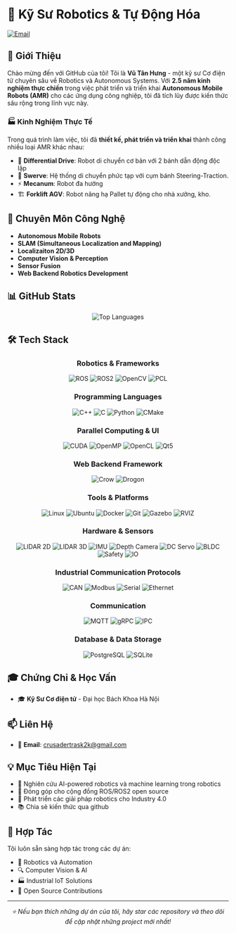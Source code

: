 # 🤖 Kỹ Sư Robotics & Tự Động Hóa


[![Email](https://img.shields.io/badge/Email-Contact-red?style=for-the-badge&logo=gmail)](mailto:crusadertrask2k@gmail.com)


## 👋 Giới Thiệu

Chào mừng đến với GitHub của tôi! Tôi là **Vũ Tân Hưng** - một kỹ sư Cơ điện tử chuyên sâu về Robotics và Autonomous Systems. Với **2.5 năm kinh nghiệm thực chiến** trong việc phát triển và triển khai **Autonomous Mobile Robots (AMR)** cho các ứng dụng công nghiệp, tôi đã tích lũy được kiến thức sâu rộng trong lĩnh vực này.

### 🏭 Kinh Nghiệm Thực Tế

Trong quá trình làm việc, tôi đã **thiết kế, phát triển và triển khai** thành công nhiều loại AMR khác nhau:

- 🚗 **Differential Drive**: Robot di chuyển cơ bản với 2 bánh dẫn động độc lập
- 🔄 **Swerve**: Hệ thống di chuyển phức tạp với cụm bánh Steering-Traction.
- ⚡ **Mecanum**: Robot đa hướng 
- 🏗️ **Forklift AGV**: Robot nâng hạ Pallet tự động cho nhà xưởng, kho.


## 🚀 Chuyên Môn Công Nghệ

- **Autonomous Mobile Robots**
- **SLAM (Simultaneous Localization and Mapping)** 
- **Localizaiton 2D/3D**
- **Computer Vision & Perception** 
- **Sensor Fusion**
- **Web Backend Robotics Development**


## 📊 GitHub Stats

<div align="center">
  <img src="https://github-readme-stats.vercel.app/api/top-langs/?username=hungvuhust&layout=compact&theme=radical&langs_count=8" alt="Top Languages" />
</div>

## 🛠️ Tech Stack

<div align="center">

### Robotics & Frameworks
![ROS](https://img.shields.io/badge/ROS-22314E?style=for-the-badge&logo=ros&logoColor=white)
![ROS2](https://img.shields.io/badge/ROS2-22314E?style=for-the-badge&logo=ros&logoColor=white)
![OpenCV](https://img.shields.io/badge/OpenCV-5C3EE8?style=for-the-badge&logo=opencv&logoColor=white)
![PCL](https://img.shields.io/badge/PCL-000000?style=for-the-badge&logo=pointcloud&logoColor=white)

### Programming Languages
![C++](https://img.shields.io/badge/C++-00599C?style=for-the-badge&logo=cplusplus&logoColor=white)
![C](https://img.shields.io/badge/C-A8B9CC?style=for-the-badge&logo=c&logoColor=white)
![Python](https://img.shields.io/badge/Python-FFD43B?style=for-the-badge&logo=python&logoColor=blue)
![CMake](https://img.shields.io/badge/CMake-064F8C?style=for-the-badge&logo=cmake&logoColor=white)

### Parallel Computing & UI
![CUDA](https://img.shields.io/badge/CUDA-76B900?style=for-the-badge&logo=nvidia&logoColor=white)
![OpenMP](https://img.shields.io/badge/OpenMP-0071C5?style=for-the-badge&logo=openmp&logoColor=white)
![OpenCL](https://img.shields.io/badge/OpenCL-000000?style=for-the-badge&logo=opencl&logoColor=white)
![Qt5](https://img.shields.io/badge/Qt5-41CD52?style=for-the-badge&logo=qt&logoColor=white)

### Web Backend Framework
![Crow](https://img.shields.io/badge/Crow-C++%20Micro%20Framework-orange?style=for-the-badge)
![Drogon](https://img.shields.io/badge/Drogon-C++%20Web%20Framework-lightblue?style=for-the-badge)

### Tools & Platforms
![Linux](https://img.shields.io/badge/Linux-FCC624?style=for-the-badge&logo=linux&logoColor=black)
![Ubuntu](https://img.shields.io/badge/Ubuntu-E95420?style=for-the-badge&logo=ubuntu&logoColor=white)
![Docker](https://img.shields.io/badge/Docker-2496ED?style=for-the-badge&logo=docker&logoColor=white)
![Git](https://img.shields.io/badge/Git-F05032?style=for-the-badge&logo=git&logoColor=white)
![Gazebo](https://img.shields.io/badge/Gazebo-FF6600?style=for-the-badge&logo=gazebo&logoColor=white)
![RVIZ](https://img.shields.io/badge/RVIZ2-000000?style=for-the-badge&logo=ros&logoColor=white)

### Hardware & Sensors
![LIDAR 2D](https://img.shields.io/badge/LIDAR%202D-SICK(NAV350%2FnanoScan3)%2FHinson%20LE-blue?style=for-the-badge)
![LIDAR 3D](https://img.shields.io/badge/LIDAR%203D-LIVOX%20MID360-blue?style=for-the-badge)
![IMU](https://img.shields.io/badge/IMU-WIT%20Motion(6Dof%2F9Dof)-green?style=for-the-badge)
![Depth Camera](https://img.shields.io/badge/Depth%20Camera-Intel%20RealSense(D435i%2FD455)-orange?style=for-the-badge)
![DC Servo](https://img.shields.io/badge/DC%20Servo-Kinco%2FMoon%2FPlutool%2FLeadshine-purple?style=for-the-badge)
![BLDC](https://img.shields.io/badge/BLDC-Hinson%2FPhonix-purple?style=for-the-badge)
![Safety](https://img.shields.io/badge/Safety-SICK(TIM%2FsafeVisionary2)%2FHinson(SE%2FHE)-red?style=for-the-badge)
![IO](https://img.shields.io/badge/PLC-Mitsubishi%20(Fx5U%2FiQ3)-darkblue?style=for-the-badge)

### Industrial Communication Protocols
![CAN](https://img.shields.io/badge/CAN-CANOpen%2FCAN2.0-yellow?style=for-the-badge)
![Modbus](https://img.shields.io/badge/Modbus-RTU%2FTCP-blue?style=for-the-badge)
![Serial](https://img.shields.io/badge/Serial-RS232%2FRS485-green?style=for-the-badge)
![Ethernet](https://img.shields.io/badge/Ethernet-TCP%2FUDP%2FSLMP%2FMELSOFT-orange?style=for-the-badge)

### Communication
![MQTT](https://img.shields.io/badge/message%20queue-MQTT(Eclipse%20Paho%2FRabbitMQ)%2FZMQ-red?style=for-the-badge)
![gRPC](https://img.shields.io/badge/RPC-gRPC-blue?style=for-the-badge)
![IPC](https://img.shields.io/badge/IPC-Shared%20Memory%2FPipes%2FNamed%20Pipes%2FMessage%20Queue%2FSocket(TCP%2FUDP%2FUNIX%2FCAN)-darkgreen?style=for-the-badge)
<!-- ![Pipes](https://img.shields.io/badge/Pipes-Named%20Pipes-brown?style=for-the-badge) -->

### Database & Data Storage
![PostgreSQL](https://img.shields.io/badge/PostgreSQL-336791?style=for-the-badge&logo=postgresql&logoColor=white)
![SQLite](https://img.shields.io/badge/SQLite3-003B57?style=for-the-badge&logo=sqlite&logoColor=white)

</div>


## 🎓 Chứng Chỉ & Học Vấn

- 🎓 **Kỹ Sư Cơ điện tử** - Đại học Bách Khoa Hà Nội


## 📫 Liên Hệ

- 📧 **Email**: crusadertrask2k@gmail.com

## 💡 Mục Tiêu Hiện Tại

- 🔬 Nghiên cứu AI-powered robotics và machine learning trong robotics
- 🌟 Đóng góp cho cộng đồng ROS/ROS2 open source
- 🚀 Phát triển các giải pháp robotics cho Industry 4.0
- 📚 Chia sẻ kiến thức qua github

## 🤝 Hợp Tác

Tôi luôn sẵn sàng hợp tác trong các dự án:
- 🤖 Robotics và Automation
- 🔍 Computer Vision & AI
- 🏭 Industrial IoT Solutions
- 📖 Open Source Contributions

---

<div align="center">
  <i>⭐ Nếu bạn thích những dự án của tôi, hãy star các repository và theo dõi để cập nhật những project mới nhất!</i>
</div>
